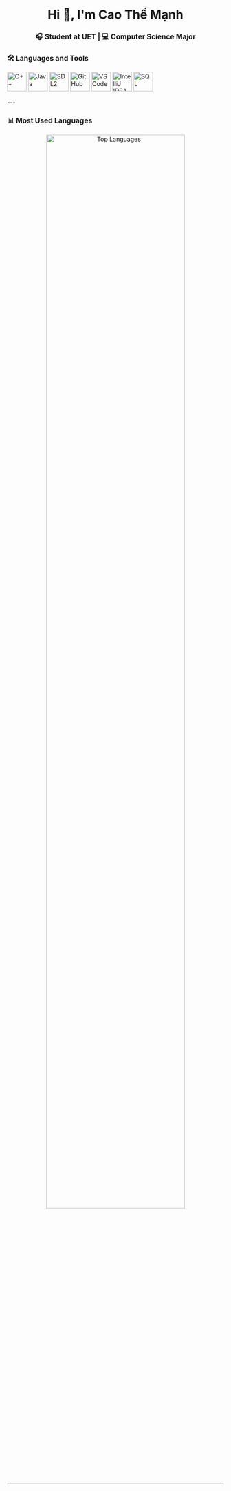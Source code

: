 <h1 align="center">Hi 👋, I'm Cao Thế Mạnh</h1>
<h3 align="center">🎧 Student at UET |  💻 Computer Science Major </h3>

### 🛠️ Languages and Tools
<p align="left">
  <img src="https://cdn.jsdelivr.net/gh/devicons/devicon/icons/cplusplus/cplusplus-original.svg" alt="C++" width="45" height="45"/>
  <img src="https://cdn.jsdelivr.net/gh/devicons/devicon/icons/java/java-original.svg" alt="Java" width="45" height="45"/>
  <img src="https://cdn.jsdelivr.net/gh/devicons/devicon/icons/sdl/sdl-original.svg" alt="SDL2" width="45" height="45"/>
  <img src="https://cdn.jsdelivr.net/gh/devicons/devicon/icons/github/github-original.svg" alt="GitHub" width="45" height="45"/>
  <img src="https://cdn.jsdelivr.net/gh/devicons/devicon/icons/vscode/vscode-original.svg" alt="VSCode" width="45" height="45"/>
  <img src="https://cdn.jsdelivr.net/gh/devicons/devicon/icons/intellij/intellij-original.svg" alt="IntelliJ IDEA" width="45" height="45"/>
  <img src="https://cdn.jsdelivr.net/gh/devicons/devicon/icons/mysql/mysql-original.svg" alt="SQL" width="45" height="45"/>
</p>
---

### 📊 Most Used Languages
<p align="center">
  <img src="https://github-readme-stats.vercel.app/api/top-langs/?username=caothemanh1706&layout=compact&theme=tokyonight&langs_count=6&card_width=800" alt="Top Languages" width="80%"/>
</p>

---

